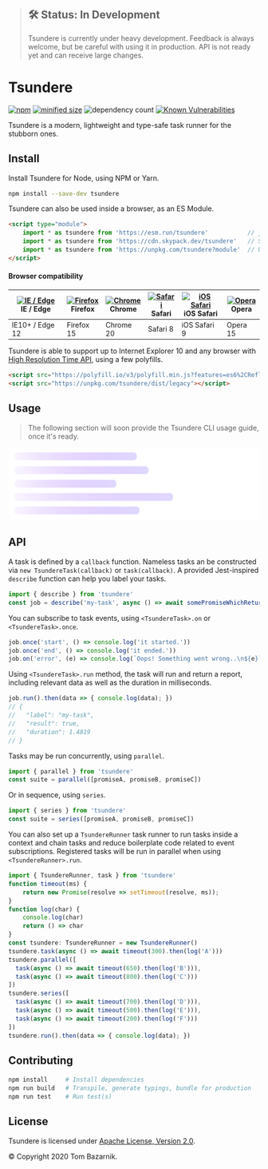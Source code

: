 > ## 🛠 Status: In Development
> Tsundere is currently under heavy development. Feedback is always welcome, but be careful with
using it in production. API is not ready yet and can receive large changes.

# Tsundere

[![npm](https://img.shields.io/npm/v/tsundere)](https://www.npmjs.com/package/tsundere) [![minified size](https://badgen.net/bundlephobia/min/tsundere)](https://bundlephobia.com/result?p=tsundere@latest) ![dependency count](https://badgen.net/bundlephobia/dependency-count/tsundere) [![Known Vulnerabilities](https://snyk.io/test/npm/tsundere/latest/badge.svg)](https://snyk.io/test/npm/tsundere/latest)

Tsundere is a modern, lightweight and type-safe task runner for the stubborn ones.

## Install

Install Tsundere for Node, using NPM or Yarn.

```bash
npm install --save-dev tsundere
```

Tsundere can also be used inside a browser, as an ES Module.

```html
<script type="module">
    import * as tsundere from 'https://esm.run/tsundere'           // jsDelivr
    import * as tsundere from 'https://cdn.skypack.dev/tsundere'   // Skypack
    import * as tsundere from 'https://unpkg.com/tsundere?module'  // Unpkg
</script>
```

#### Browser compatibility

| [<img src="https://raw.githubusercontent.com/alrra/browser-logos/master/src/edge/edge_48x48.png" alt="IE / Edge" width="24px" height="24px" />](http://godban.github.io/browsers-support-badges/)<br/>IE / Edge | [<img src="https://raw.githubusercontent.com/alrra/browser-logos/master/src/firefox/firefox_48x48.png" alt="Firefox" width="24px" height="24px" />](http://godban.github.io/browsers-support-badges/)<br/>Firefox | [<img src="https://raw.githubusercontent.com/alrra/browser-logos/master/src/chrome/chrome_48x48.png" alt="Chrome" width="24px" height="24px" />](http://godban.github.io/browsers-support-badges/)<br/>Chrome | [<img src="https://raw.githubusercontent.com/alrra/browser-logos/master/src/safari/safari_48x48.png" alt="Safari" width="24px" height="24px" />](http://godban.github.io/browsers-support-badges/)<br/>Safari | [<img src="https://raw.githubusercontent.com/alrra/browser-logos/master/src/safari-ios/safari-ios_48x48.png" alt="iOS Safari" width="24px" height="24px" />](http://godban.github.io/browsers-support-badges/)<br/>iOS Safari | [<img src="https://raw.githubusercontent.com/alrra/browser-logos/master/src/opera/opera_48x48.png" alt="Opera" width="24px" height="24px" />](http://godban.github.io/browsers-support-badges/)<br/>Opera |
| ------------------------------------------------------------ | ------------------------------------------------------------ | ------------------------------------------------------------ | ------------------------------------------------------------ | ------------------------------------------------------------ | ------------------------------------------------------------ |
| IE10+ / Edge 12                                              | Firefox 15                                                   | Chrome 20                                                    | Safari 8                                                     | iOS Safari 9                                                 | Opera 15                                                     |

Tsundere is able to support up to Internet Explorer 10 and any browser with [High Resolution Time API](https://caniuse.com/high-resolution-time), using a few polyfills. 

```html
<script src="https://polyfill.io/v3/polyfill.min.js?features=es6%2CReflect%2CSymbol%2CObject.defineProperty"></script>
<script src="https://unpkg.com/tsundere/dist/legacy"></script>
```

## Usage

> The following section will soon provide the Tsundere CLI usage guide, once it's ready.

<img src="https://raw.githubusercontent.com/tommywalkie/tsundere/main/.github/assets/placeholder.png">

## API

A task is defined by a `callback` function. Nameless tasks an be constructed via `new TsundereTask(callback)` or `task(callback)`. A provided Jest-inspired `describe` function can help you label your tasks.

```js
import { describe } from 'tsundere'
const job = describe('my-task', async () => await somePromiseWhichReturn(true))
```

You can subscribe to task events, using `<TsundereTask>.on` or `<TsundereTask>.once`.

```javascript
job.once('start', () => console.log('it started.'))
job.once('end', () => console.log('it ended.'))
job.on('error', (e) => console.log(`Oops! Something went wrong..\n${e}`))
```

Using `<TsundereTask>.run` method, the task will run and return a report, including relevant data as well as the duration in milliseconds.

```javascript
job.run().then(data => { console.log(data); })
// {
//   "label": "my-task",
//   "result": true,
//   "duration": 1.4819
// }
```

Tasks may be run concurrently, using `parallel`.

```js
import { parallel } from 'tsundere'
const suite = parallel([promiseA, promiseB, promiseC])
```

Or in sequence, using `series`.

```js
import { series } from 'tsundere'
const suite = series([promiseA, promiseB, promiseC])
```

You can also set up a `TsundereRunner` task runner to run tasks inside a context and chain tasks and reduce boilerplate code related to event subscriptions. Registered tasks will be run in parallel when using `<TsundereRunner>.run`.

```typescript
import { TsundereRunner, task } from 'tsundere'
function timeout(ms) {
    return new Promise(resolve => setTimeout(resolve, ms));
}
function log(char) {
    console.log(char)
    return () => char
}
const tsundere: TsundereRunner = new TsundereRunner() 
tsundere.task(async () => await timeout(300).then(log('A')))
tsundere.parallel([
  task(async () => await timeout(650).then(log('B'))),
  task(async () => await timeout(800).then(log('C')))
])
tsundere.series([
  task(async () => await timeout(700).then(log('D'))),
  task(async () => await timeout(500).then(log('E'))),
  task(async () => await timeout(200).then(log('F')))
])
tsundere.run().then(data => { console.log(data); })
```

## Contributing

```bash
npm install     # Install dependencies
npm run build   # Transpile, generate typings, bundle for production
npm run test    # Run test(s)
```

## License

Tsundere is licensed under [Apache License, Version 2.0](https://www.apache.org/licenses/LICENSE-2.0).

© Copyright 2020 Tom Bazarnik.

